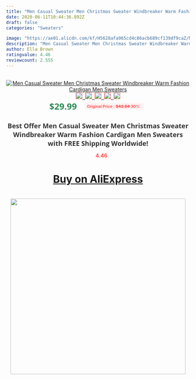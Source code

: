 ```yaml
---
title: "Men Casual Sweater Men Christmas Sweater Windbreaker Warm Fashion Cardigan Men Sweaters"
date: 2020-06-11T10:44:36.892Z
draft: false
categories: "Sweaters"

image: "https://ae01.alicdn.com/kf/H5628afa965cd4c86acb689cf139df9caZ/Men-Casual-Sweater-Men-Christmas-Sweater-Windbreaker-Warm-Fashion-Cardigan-Men-Sweaters.png_220x220.png"
description: "Men Casual Sweater Men Christmas Sweater Windbreaker Warm Fashion Cardigan Men Sweaters"
author: Ella Brown
ratingvalue: 4.46
reviewcount: 2.555
---
```

<br>
<div style="text-align: center;">
<a href="https://s.click.aliexpress.com/e/_9AmYiZ" target="_blank" rel="nofollow noopener noreferrer"><img alt="Men Casual Sweater Men Christmas Sweater Windbreaker Warm Fashion Cardigan Men Sweaters" class="magnifier-image" src="https://ae01.alicdn.com/kf/H5628afa965cd4c86acb689cf139df9caZ/Men-Casual-Sweater-Men-Christmas-Sweater-Windbreaker-Warm-Fashion-Cardigan-Men-Sweaters.png_220x220.png_640x640.jpg">
<br>
<img style="border:1px solid salmon" src="https://ae01.alicdn.com/kf/H5628afa965cd4c86acb689cf139df9caZ/Men-Casual-Sweater-Men-Christmas-Sweater-Windbreaker-Warm-Fashion-Cardigan-Men-Sweaters.png_120x120.jpg">&nbsp;&nbsp;<img style="border:1px solid salmon" src="https://ae01.alicdn.com/kf/He585dbae9ebf421bad1b7aab5693da117/Men-Casual-Sweater-Men-Christmas-Sweater-Windbreaker-Warm-Fashion-Cardigan-Men-Sweaters.jpg_120x120.jpg">&nbsp;&nbsp;<img style="border:1px solid salmon" src="https://ae01.alicdn.com/kf/H36e37aba437c4f409c69f812a18afadbV/Men-Casual-Sweater-Men-Christmas-Sweater-Windbreaker-Warm-Fashion-Cardigan-Men-Sweaters.jpg_120x120.jpg">&nbsp;&nbsp;<img style="border:1px solid salmon" src="https://ae01.alicdn.com/kf/Ha76b58b93ff64499841d4078930d85907/Men-Casual-Sweater-Men-Christmas-Sweater-Windbreaker-Warm-Fashion-Cardigan-Men-Sweaters.jpg_120x120.jpg">&nbsp;&nbsp;<img style="border:1px solid salmon" src="https://ae01.alicdn.com/kf/H2117d303f29946e2943bc5066bfc5007U/Men-Casual-Sweater-Men-Christmas-Sweater-Windbreaker-Warm-Fashion-Cardigan-Men-Sweaters.jpg_120x120.jpg"></a></div><br0>
<div style="text-align: center;"><span style="background-color: white; border: 0px; box-sizing: border-box; color: seagreen; display: inline-block; font-family: &quot;open sans&quot; , &quot;arial&quot; , &quot;helvetica&quot; , sans-serif , &quot;heiti&quot;; font-size: 24px; font-stretch: inherit; font-weight: 700; line-height: inherit; margin: 0px 10px 0px 0px; padding: 0px; vertical-align: middle;">$29.99 </span>
<span style="background: rgb(255 , 241 , 241); border-radius: 3px; border: 0px; box-sizing: border-box; color: #ff4747; display: inline-block; font-family: inherit; font-size: 12px; font-stretch: inherit; font-style: inherit; font-variant: inherit; font-weight: 600; line-height: inherit; margin: 0px; padding: 2px 5px; transform: scale(0.9); vertical-align: middle;">Original Price : <b style="text-decoration: line-through;">$42.84 </b> 30%&nbsp;&nbsp;</span></div>
<h1 style="color: #333333; display: inline-block; font-family: &quot;open sans&quot; , &quot;arial&quot; , &quot;helvetica&quot; , sans-serif , &quot;heiti&quot;; font-size: 18px; font-stretch: inherit; font-weight: 700; text-align: center;">Best Offer Men Casual Sweater Men Christmas Sweater Windbreaker Warm Fashion Cardigan Men Sweaters with FREE Shipping Worldwide!</h1>
<div style="color: #ff4747; text-align: center;">
<img src="https://4.bp.blogspot.com/-M0ZcTcb-5uY/XleCXlxnR4I/AAAAAAAAAEc/OrjgMkXV1oMQFaCRZj5HQwOCBcu3w1FegCPcBGAYYCw/s1600/star.png" style="height: 15px;">&nbsp;<b>4.46</b></div>
<div class="button_cont" align="center"><a class="buynow_a" href="https://s.click.aliexpress.com/e/_9AmYiZ" target="_blank" rel="nofollow noopener noreferrer"><H1>Buy on AliExpress</H1></a></div><br>
<div class="separator" style="clear: both; text-align: center;">
<img src="https://lh3.googleusercontent.com/-pTy5HemUv9M/XlePHvY0dAI/AAAAAAAAAE4/0nX5iRUoIWY8eMW9Dpxeirr157OZliDIgCLcBGAsYHQ/s1600/badge.gif" width="480">
</div>
